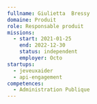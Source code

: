 ```yaml
---
fullname: Giulietta  Bressy
domaine: Produit
role: Responsable produit
missions:
  - start: 2021-01-25
    end: 2022-12-30
    status: independent
    employer: Octo
startups:
  - jeveuxaider
  - api-engagement
competences:
  - Administration Publique
---
```

